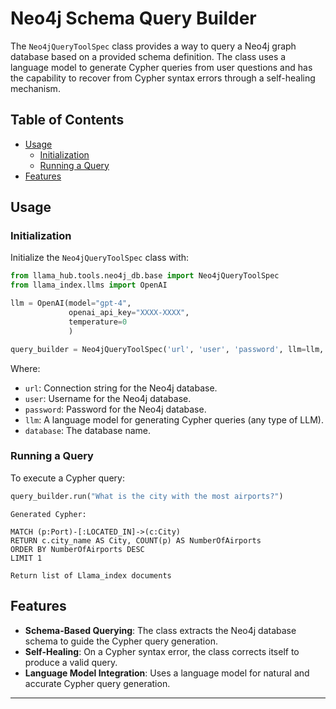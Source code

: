 # Neo4j Schema Query Builder

The `Neo4jQueryToolSpec` class provides a way to query a Neo4j graph database based on a provided schema definition. The class uses a language model to generate Cypher queries from user questions and has the capability to recover from Cypher syntax errors through a self-healing mechanism.

## Table of Contents

- [Usage](#usage)
  - [Initialization](#initialization)
  - [Running a Query](#running-a-query)
- [Features](#features)

## Usage

### Initialization

Initialize the `Neo4jQueryToolSpec` class with:

```python
from llama_hub.tools.neo4j_db.base import Neo4jQueryToolSpec
from llama_index.llms import OpenAI

llm = OpenAI(model="gpt-4",
             openai_api_key="XXXX-XXXX",
             temperature=0
             )

query_builder = Neo4jQueryToolSpec('url', 'user', 'password', llm=llm, database='db-name')
```

Where:

- `url`: Connection string for the Neo4j database.
- `user`: Username for the Neo4j database.
- `password`: Password for the Neo4j database.
- `llm`: A language model for generating Cypher queries (any type of LLM).
- `database`: The database name.

### Running a Query

To execute a Cypher query:

```python
query_builder.run("What is the city with the most airports?")
```

```
Generated Cypher:

MATCH (p:Port)-[:LOCATED_IN]->(c:City)
RETURN c.city_name AS City, COUNT(p) AS NumberOfAirports
ORDER BY NumberOfAirports DESC
LIMIT 1

Return list of Llama_index documents
```


## Features

- **Schema-Based Querying**: The class extracts the Neo4j database schema to guide the Cypher query generation.
- **Self-Healing**: On a Cypher syntax error, the class corrects itself to produce a valid query.
- **Language Model Integration**: Uses a language model for natural and accurate Cypher query generation.

---